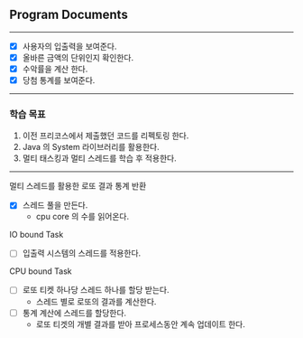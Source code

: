 ## Program Documents


---

- [x] 사용자의 입출력을 보여준다.
- [x] 올바른 금액의 단위인지 확인한다. 
- [x] 수악률을 계산 한다.
- [x] 당첨 통계를 보여준다.

---

### 학습 목표

1. 이전 프리코스에서 제출했던 코드를 리펙토링 한다.
2. Java 의 System 라이브러리를 활용한다.
3. 멀티 태스킹과 멀티 스레드를 학습 후 적용한다.

---

멀티 스레드를 활용한 로또 결과 통계 반환

- [x] 스레드 풀을 만든다.
  - cpu core 의 수를 읽어온다.

IO bound Task
- [ ]  입출력 시스템의 스레드를 적용한다.

CPU bound Task
- [ ] 로또 티켓 하나당 스레드 하나를 할당 받는다.
  - 스레드 별로 로또의 결과를 계산한다.
- [ ] 통계 계산에 스레드를 할당한다.
  - 로또 티겟의 개별 결과를 받아 프로세스동안 계속 업데이트 한다.
